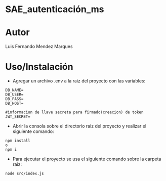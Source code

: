 # SAE_autenticación_ms

# Autor
Luis Fernando Mendez Marques

# Uso/Instalación
* Agregar un archivo .env a la raiz del proyecto con las variables:
```
DB_NAME=
DB_USER=
DB_PASS=
DB_HOST=

#informacion de llave secreta para firmado(creacion) de token
JWT_SECRET=
```

* Abrir la consola sobre el directorio raiz del proyecto y realizar el siguiente comando:
```
npm install
o
npm i
```
* Para ejecutar el proyecto se usa el siguiente comando sobre la carpeta raiz:
```
node src/index.js
```
